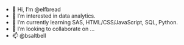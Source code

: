 - 👋 Hi, I’m @elfbread
- 👀 I’m interested in data analytics.
- 🌱 I’m currently learning SAS, HTML/CSS/JavaScript, SQL, Python.
- 💞️ I’m looking to collaborate on ...
- 📫 @bsaltbell

<!---
elfbread/elfbread is a ✨ special ✨ repository because its `README.md` (this file) appears on your GitHub profile.
You can click the Preview link to take a look at your changes.
--->
